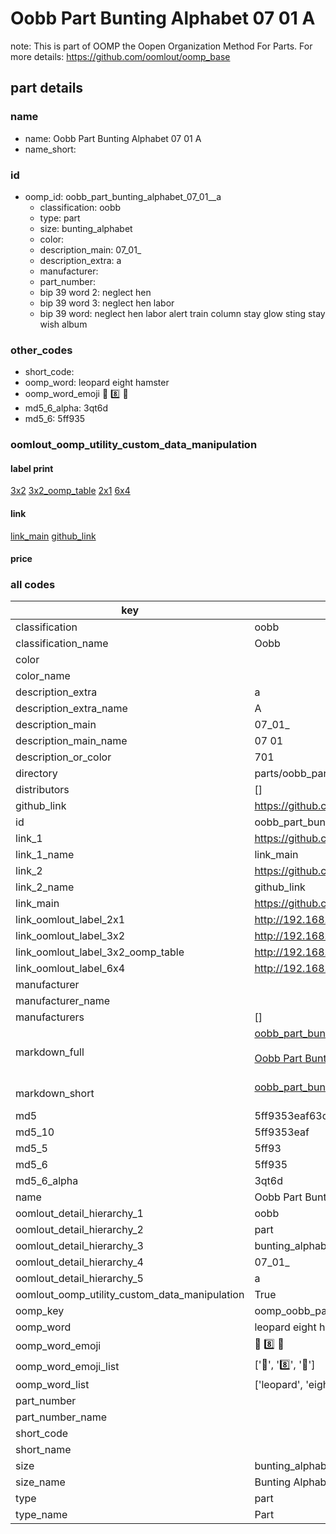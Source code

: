 # Oobb Part Bunting Alphabet 07 01  A  

note: This is part of OOMP the Oopen Organization Method For Parts. For more details: https://github.com/oomlout/oomp_base

##  part details





### name
* name: Oobb Part Bunting Alphabet 07 01  A
* name_short: 
### id
* oomp_id: oobb_part_bunting_alphabet_07_01__a
  * classification: oobb
  * type: part
  * size: bunting_alphabet
  * color: 
  * description_main: 07_01_
  * description_extra: a
  * manufacturer: 
  * part_number: 
  * bip 39 word 2: neglect hen
  * bip 39 word 3: neglect hen labor
  * bip 39 word: neglect hen labor alert train column stay glow sting stay wish album

### other_codes
* short_code: 
* oomp_word: leopard eight hamster
* oomp_word_emoji :leopard: :eight: :hamster:
* md5_6_alpha: 3qt6d
* md5_6: 5ff935






### oomlout_oomp_utility_custom_data_manipulation
#### label print
[3x2](http://192.168.1.245:1112/?label=oomp%203qt6d)
[3x2_oomp_table](http://192.168.1.107:1112/?label=oomp%203qt6d)
[2x1](http://192.168.1.242:1112/?label=oomp%203qt6d)
[6x4](http://192.168.1.55:1112/?label=oomp%203qt6d)    

#### link

[link_main](https://github.com/oomlout/oomlout_oomp_current_version_messy/tree/main/parts/oobb_part_bunting_alphabet_07_01__a) [github_link](https://github.com/oomlout/oomlout_oomp_part_src/tree/main/parts/oobb_part_bunting_alphabet_07_01__a)                             

#### price







### all codes 
| key | value |  
| --- | --- |  
| classification | oobb |  
| classification_name | Oobb |  
| color |  |  
| color_name |  |  
| description_extra | a |  
| description_extra_name | A |  
| description_main | 07_01_ |  
| description_main_name | 07 01  |  
| description_or_color | 701 |  
| directory | parts/oobb_part_bunting_alphabet_07_01__a |  
| distributors | [] |  
| github_link | https://github.com/oomlout/oomlout_oomp_part_src/tree/main/parts/oobb_part_bunting_alphabet_07_01__a |  
| id | oobb_part_bunting_alphabet_07_01__a |  
| link_1 | https://github.com/oomlout/oomlout_oomp_current_version_messy/tree/main/parts/oobb_part_bunting_alphabet_07_01__a |  
| link_1_name | link_main |  
| link_2 | https://github.com/oomlout/oomlout_oomp_part_src/tree/main/parts/oobb_part_bunting_alphabet_07_01__a |  
| link_2_name | github_link |  
| link_main | https://github.com/oomlout/oomlout_oomp_current_version_messy/tree/main/parts/oobb_part_bunting_alphabet_07_01__a |  
| link_oomlout_label_2x1 | http://192.168.1.242:1112/?label=oomp%203qt6d |  
| link_oomlout_label_3x2 | http://192.168.1.245:1112/?label=oomp%203qt6d |  
| link_oomlout_label_3x2_oomp_table | http://192.168.1.107:1112/?label=oomp%203qt6d |  
| link_oomlout_label_6x4 | http://192.168.1.55:1112/?label=oomp%203qt6d |  
| manufacturer |  |  
| manufacturer_name |  |  
| manufacturers | [] |  
| markdown_full | [oobb_part_bunting_alphabet_07_01__a](https://github.com/oomlout/oomlout_oomp_current_version_messy/tree/main/parts/oobb_part_bunting_alphabet_07_01__a)<br>[](https://github.com/oomlout/oomlout_oomp_current_version_messy/tree/main/parts/oobb_part_bunting_alphabet_07_01__a)<br>[Oobb Part Bunting Alphabet 07 01  A](https://github.com/oomlout/oomlout_oomp_current_version_messy/tree/main/parts/oobb_part_bunting_alphabet_07_01__a)<br><br> |  
| markdown_short | [oobb_part_bunting_alphabet_07_01__a](https://github.com/oomlout/oomlout_oomp_current_version_messy/tree/main/parts/oobb_part_bunting_alphabet_07_01__a)<br><br> |  
| md5 | 5ff9353eaf63da9cb7738062f89acca0 |  
| md5_10 | 5ff9353eaf |  
| md5_5 | 5ff93 |  
| md5_6 | 5ff935 |  
| md5_6_alpha | 3qt6d |  
| name | Oobb Part Bunting Alphabet 07 01  A |  
| oomlout_detail_hierarchy_1 | oobb |  
| oomlout_detail_hierarchy_2 | part |  
| oomlout_detail_hierarchy_3 | bunting_alphabet |  
| oomlout_detail_hierarchy_4 | 07_01_ |  
| oomlout_detail_hierarchy_5 | a |  
| oomlout_oomp_utility_custom_data_manipulation | True |  
| oomp_key | oomp_oobb_part_bunting_alphabet_07_01__a |  
| oomp_word | leopard eight hamster |  
| oomp_word_emoji | :leopard: :eight: :hamster: |  
| oomp_word_emoji_list | [':leopard:', ':eight:', ':hamster:'] |  
| oomp_word_list | ['leopard', 'eight', 'hamster'] |  
| part_number |  |  
| part_number_name |  |  
| short_code |  |  
| short_name |  |  
| size | bunting_alphabet |  
| size_name | Bunting Alphabet |  
| type | part |  
| type_name | Part |  
